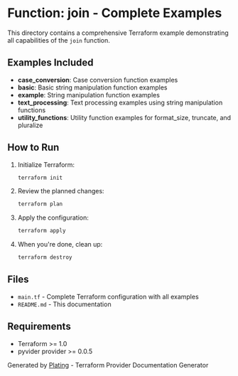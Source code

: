 # Function: join - Complete Examples

This directory contains a comprehensive Terraform example demonstrating all capabilities of the `join` function.

## Examples Included

- **case_conversion**: Case conversion function examples
- **basic**: Basic string manipulation function examples
- **example**: String manipulation function examples
- **text_processing**: Text processing examples using string manipulation functions
- **utility_functions**: Utility function examples for format_size, truncate, and pluralize

## How to Run

1. Initialize Terraform:
   ```bash
   terraform init
   ```

2. Review the planned changes:
   ```bash
   terraform plan
   ```

3. Apply the configuration:
   ```bash
   terraform apply
   ```

4. When you're done, clean up:
   ```bash
   terraform destroy
   ```

## Files

- `main.tf` - Complete Terraform configuration with all examples
- `README.md` - This documentation

## Requirements

- Terraform >= 1.0
- pyvider provider >= 0.0.5

Generated by [Plating](https://github.com/provide-io/plating) - Terraform Provider Documentation Generator
